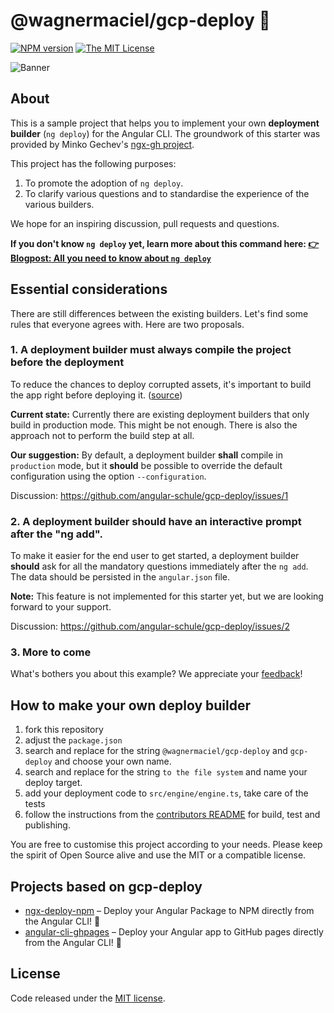 # @wagnermaciel/gcp-deploy 🚀
[![NPM version][npm-image]][npm-url]
[![The MIT License](https://img.shields.io/badge/license-MIT-orange.svg?color=blue&style=flat-square)](http://opensource.org/licenses/MIT)

![Banner](docs/ng-deploy-starter-project.jpg)

## About

This is a sample project that helps you to implement your own __deployment builder__ (`ng deploy`) for the Angular CLI.
The groundwork of this starter was provided by Minko Gechev's [ngx-gh project](https://github.com/mgechev/ngx-gh).

This project has the following purposes:

1. To promote the adoption of `ng deploy`.
2. To clarify various questions and to standardise the experience of the various builders.

We hope for an inspiring discussion, pull requests and questions.

**If you don't know `ng deploy` yet, learn more about this command here:
[👉 Blogpost: All you need to know about `ng deploy`](https://angular.schule/blog/2019-08-ng-deploy)**

## Essential considerations

There are still differences between the existing builders.
Let's find some rules that everyone agrees with. Here are two proposals.

### 1. A deployment builder must always compile the project before the deployment

To reduce the chances to deploy corrupted assets, it's important to build the app right before deploying it. ([source](https://github.com/angular-schule/website-articles/pull/3#discussion_r315802100))

**Current state:**
Currently there are existing deployment builders that only build in production mode.
This might be not enough.
There is also the approach not to perform the build step at all.

**Our suggestion:**
By default, a deployment builder **shall** compile in `production` mode, but it **should** be possible to override the default configuration using the option `--configuration`.

Discussion: https://github.com/angular-schule/gcp-deploy/issues/1

### 2. A deployment builder should have an interactive prompt after the "ng add".

To make it easier for the end user to get started, a deployment builder **should** ask for all the mandatory questions immediately after the `ng add`.
The data should be persisted in the `angular.json` file.

**Note:**
This feature is not implemented for this starter yet, but we are looking forward to your support.

Discussion: https://github.com/angular-schule/gcp-deploy/issues/2

### 3. More to come

What's bothers you about this example?
We appreciate your [feedback](https://github.com/angular-schule/gcp-deploy/issues)!


## How to make your own deploy builder

1. fork this repository
2. adjust the `package.json`
3. search and replace for the string `@wagnermaciel/gcp-deploy` and `gcp-deploy` and choose your own name.
4. search and replace for the string `to the file system` and name your deploy target.
5. add your deployment code to `src/engine/engine.ts`, take care of the tests
6. follow the instructions from the [contributors README](docs/README_contributors.md) for build, test and publishing.


You are free to customise this project according to your needs.
Please keep the spirit of Open Source alive and use the MIT or a compatible license.


## Projects based on gcp-deploy

* [ngx-deploy-npm](https://github.com/bikecoders/ngx-deploy-npm) – Deploy your Angular Package to NPM directly from the Angular CLI! 🚀
* [angular-cli-ghpages](https://github.com/angular-schule/angular-cli-ghpages) – Deploy your Angular app to GitHub pages directly from the Angular CLI! 🚀




## License
Code released under the [MIT license](LICENSE).


[npm-url]: https://www.npmjs.com/package/@wagnermaciel/gcp-deploy
[npm-image]: https://badge.fury.io/js/%40angular-schule%2Fgcp-deploy.svg

